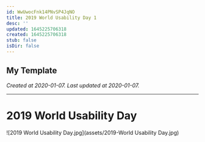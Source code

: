```yaml
---
id: WwUwocFnk14PNvSP4JqNO
title: 2019 World Usability Day 1
desc: ''
updated: 1645225706318
created: 1645225706318
stub: false
isDir: false
---
```

My Template
---

_Created at 2020-01-07._
_Last updated at 2020-01-07._




---

# 2019 World Usability Day


![2019 World Usability Day.jpg](assets/2019-World Usability Day.jpg)

